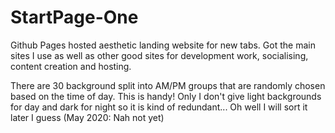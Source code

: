 StartPage-One
=================
Github Pages hosted aesthetic landing website for new tabs. 
Got the main sites I use as well as other good sites for development work, socialising, content creation and hosting.

There are 30 background split into AM/PM groups that are randomly chosen based on the time of day. 
This is handy! Only I don't give light backgrounds for day and dark for night so it is kind of redundant... Oh well I will sort it later I guess (May 2020: Nah not yet)
